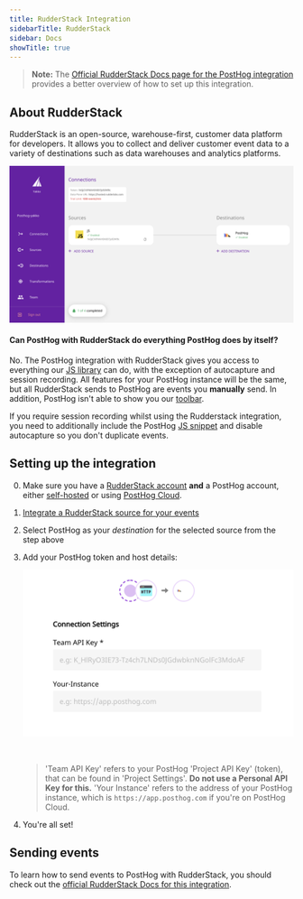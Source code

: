 ```yaml
---
title: RudderStack Integration
sidebarTitle: RudderStack
sidebar: Docs
showTitle: true
---
```


> **Note:** The [Official RudderStack Docs page for the PostHog integration](https://docs.rudderstack.com/destinations/posthog) provides a better overview of how to set up this integration.

## About RudderStack

RudderStack is an open-source, warehouse-first, customer data platform for developers. It allows you to collect and deliver customer event data to a variety of destinations such as data warehouses and analytics platforms.

![RudderStack Dashboard](../../../images/rudderstack-dashboard.png)

#### Can PostHog with RudderStack do everything PostHog does by itself?

No. The PostHog integration with RudderStack gives you access to everything our [JS library](/docs/integrate/client/js) can do, with the exception of autocapture and session recording. All features for your PostHog instance will be the same, but all RudderStack sends to PostHog are events you **manually** send. In addition, PostHog isn't able to show you our [toolbar](/docs/user-guides/toolbar). 

If you require session recording whilst using the Rudderstack integration, you need to additionally include the PostHog [JS snippet](/docs/integrate/client/js) and disable autocapture so you don't duplicate events.

## Setting up the integration

0. Make sure you have a [RudderStack account](https://rudderstack.com/) **and** a PostHog account, either [self-hosted](/docs/deployment) or using [PostHog Cloud](https://app.posthog.com/signup).
1. [Integrate a RudderStack source for your events](https://docs.rudderstack.com/how-to-guides/adding-source-and-destination-rudderstack)
1. Select PostHog as your _destination_ for the selected source from the step above
1. Add your PostHog token and host details:
    <br/>
    
    ![RudderStack Dashboard](../../../images/rs-posthog-config.png)
    
    <br/>
    
    > 'Team API Key' refers to your PostHog 'Project API Key' (token), that can be found in 'Project Settings'. **Do not use a Personal API Key for this.** 'Your Instance' refers to the address of your PostHog instance, which is `https://app.posthog.com` if you're on PostHog Cloud.
1. You're all set!

## Sending events

To learn how to send events to PostHog with RudderStack, you should check out the [official RudderStack Docs for this integration](https://docs.rudderstack.com/destinations/posthog). 
